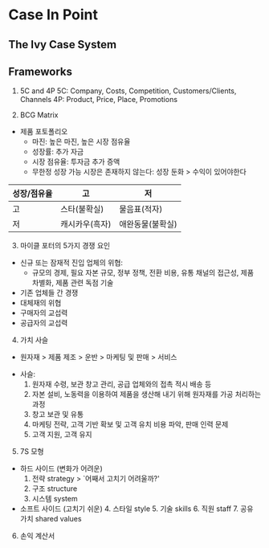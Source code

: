 # Case In Point

## The Ivy Case System
 
 
## Frameworks 
1. 5C and 4P
 5C: Company, Costs, Competition, Customers/Clients, Channels
 4P: Product, Price, Place, Promotions

2. BCG Matrix
* 제품 포토폴리오
    * 마진: 높은 마진, 높은 시장 점유율
    * 성장률: 추가 자금 
    * 시장 점유율: 투자금 추가 증액
    * 무한정 성장 가능 시장은 존재하지 않는다: 성장 둔화 > 수익이 있어야한다

성장/점유율 | 고 | 저
----- | ----- | ---- 
고 | 스타(불확실) | 물음표(적자)
저 | 캐시카우(흑자) | 애완동물(불확실)


3. 마이클 포터의 5가지 경쟁 요인
* 신규 또는 잠재적 진입 업체의 위협: 
    * 규모의 경제, 필요 자본 규모, 정부 정책, 전환 비용, 유통 채널의 접근성, 제품 차별화, 제품 관련 독점 기술
* 기존 업체들 간 경쟁
* 대체재의 위협
* 구매자의 교섭력
* 공급자의 교섭력

4. 가치 사슬
* 원자재 > 제품 제조 > 운반 > 마케팅 및 판매 > 서비스
- 사슬:
    1. 원자재 수령, 보관 창고 관리, 공급 업체와의 접촉 적시 배송 등
    2. 자본 설비, 노동력을 이용하여 제품을 생산해 내기 위해 원자재를 가공 처리하는 과정
    3. 창고 보관 및 유통
    4. 마케팅 전략, 고객 기반 확보 및 고객 유치 비용 파악, 판매 인력 문제
    5. 고객 지원, 고객 유지

5. 7S 모형
-  하드 사이드 (변화가 어려운)
    1. 전략 strategy > `어째서 고치기 어려울까?'
    2. 구조 structure
    3. 시스템 system 
- 소프트 사이드 (고치기 쉬운)
    4. 스타일 style
    5. 기술 skills
    6. 직원 staff
    7. 공유 가치 shared values

6. 손익 계산서
